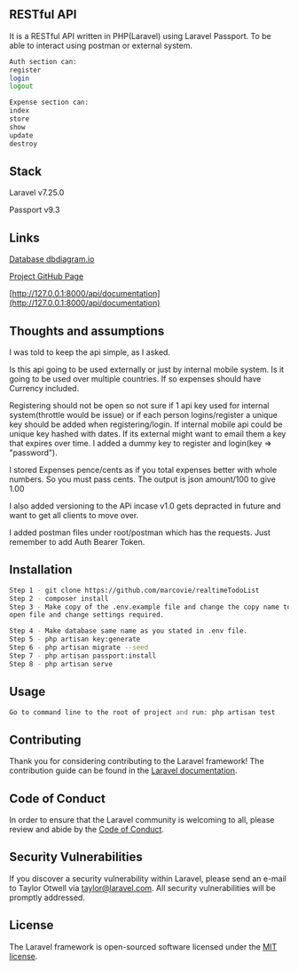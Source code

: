 ## RESTful API

It is a RESTful API written in PHP(Laravel) using Laravel Passport. To be able to interact using postman or external system.

```bash
Auth section can:
register
login
logout
```

```bash
Expense section can:
index
store
show
update
destroy
```

## Stack
Laravel v7.25.0

Passport v9.3

## Links
[Database dbdiagram.io](https://dbdiagram.io/d/5f4112fe7b2e2f40e9de62f7)

[Project GitHub Page](https://github.com/marcovie/realtimeTodoList)

[http://127.0.0.1:8000/api/documentation](http://127.0.0.1:8000/api/documentation)

## Thoughts and assumptions
I was told to keep the api simple, as I asked.

Is this api going to be used externally or just by internal mobile system. Is it going to be used over multiple countries. If so expenses should have Currency included.

Registering should not be open so not sure if 1 api key used for internal system(throttle would be issue) or if each person logins/register a unique key should be added when registering/login. If internal mobile api could be unique key hashed with dates. If its external might want to email them a key that expires over time. I added a dummy key to register and login(key => "password").

I stored Expenses pence/cents as if you total expenses better with whole numbers. So you must pass cents. The output is json amount/100 to give 1.00

I also added versioning to the APi incase v1.0 gets depracted in future and want to get all clients to move over.

I added postman files under root/postman which has the requests. Just remember to add Auth Bearer Token.

## Installation

```bash
Step 1 - git clone https://github.com/marcovie/realtimeTodoList
Step 2 - composer install
Step 3 - Make copy of the .env.example file and change the copy name to .env,
open file and change settings required.

Step 4 - Make database same name as you stated in .env file.
Step 5 - php artisan key:generate
Step 6 - php artisan migrate --seed
Step 7 - php artisan passport:install
Step 8 - php artisan serve
```

## Usage

```php
Go to command line to the root of project and run: php artisan test
```


## Contributing

Thank you for considering contributing to the Laravel framework! The contribution guide can be found in the [Laravel documentation](https://laravel.com/docs/contributions).

## Code of Conduct

In order to ensure that the Laravel community is welcoming to all, please review and abide by the [Code of Conduct](https://laravel.com/docs/contributions#code-of-conduct).

## Security Vulnerabilities

If you discover a security vulnerability within Laravel, please send an e-mail to Taylor Otwell via [taylor@laravel.com](mailto:taylor@laravel.com). All security vulnerabilities will be promptly addressed.

## License

The Laravel framework is open-sourced software licensed under the [MIT license](https://opensource.org/licenses/MIT).
